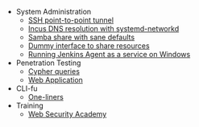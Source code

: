 * System Administration
  * [SSH point-to-point tunnel](/kbaas/0.md)
  * [Incus DNS resolution with systemd-networkd](/kbaas/1.md)
  * [Samba share with sane defaults](/kbaas/2.md)
  * [Dummy interface to share resources](/kbaas/3.md)
  * [Running Jenkins Agent as a service on Windows](/kbaas/4.md)
* Penetration Testing
  * [Cypher queries](/kbaas/cypherqueries.md)
  * [Web Application](/kbaas/webapp.md) 
* CLI-fu
  * [One-liners](/kbaas/oneliners.md)
* Training
  * [Web Security Academy](/kbaas/websecurityacademy.md)

